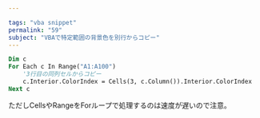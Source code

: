 ```yaml
---

tags: "vba snippet"
permalink: "59"
subject: "VBAで特定範囲の背景色を別行からコピー"
---
```


```vb
Dim c
For Each c In Range("A1:A100")
    '3行目の同列セルからコピー
    c.Interior.ColorIndex = Cells(3, c.Column()).Interior.ColorIndex
Next c
```

ただしCellsやRangeをForループで処理するのは速度が遅いので注意。
